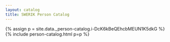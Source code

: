 ```yaml
---
layout: catalog
title: SWERIK Person Catalog
---
```

{% assign p = site.data._person-catalog.i-DcK6kBeQEhcbMEUN1K5dkG %}
{% include person-catalog.html p=p %}

